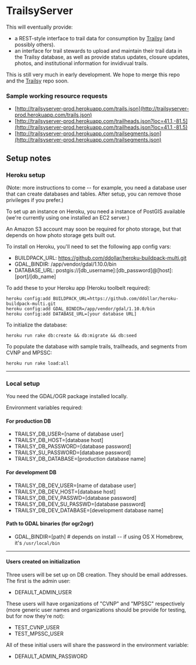 # TrailsyServer

This will eventually provide:

 - a REST-style interface to trail data for consumption by [Trailsy](http://www.github.com/danavery/trailsy) (and possibly others). 
 - an interface for trail stewards to upload and maintain their trail data in the Trailsy database, as well as provide status updates, closure updates, photos, and institutional information for invidivual trails.

This is still very much in early development. We hope to merge this repo and the [Trailsy](http://www.github.com/danavery/trailsy) repo soon.

### Sample working resource requests
 - [http://trailsyserver-prod.herokuapp.com/trails.json](http://trailsyserver-prod.herokuapp.com/trails.json)
 - [http://trailsyserver-prod.herokuapp.com/trailheads.json?loc=41.1,-81.5](http://trailsyserver-prod.herokuapp.com/trailheads.json?loc=41.1,-81.5)
 - [http://trailsyserver-prod.herokuapp.com/trailsegments.json](http://trailsyserver-prod.herokuapp.com/trailsegments.json)

## Setup notes

### Heroku setup

(Note: more instructions to come -- for example, you need a database user that can create databases and tables. After setup, you can remove those privileges if you prefer.)

To set up an instance on Heroku, you need a instance of PostGIS available (we're currently using one installed an EC2 server.)

An Amazon S3 account may soon be required for photo storage, but that depends on how photo storage gets built out.

To install on Heroku, you'll need to set the following app config vars:

 - BUILDPACK_URL:              https://github.com/ddollar/heroku-buildpack-multi.git
 - GDAL_BINDIR:                /app/vendor/gdal/1.10.0/bin
 - DATABASE_URL:               postgis://[db_username]:[db_password]@[host]:[port]/[db_name]

To add these to your Heroku app (Heroku toolbelt required):

    heroku config:add BUILDPACK_URL=https://github.com/ddollar/heroku-buildpack-multi.git
    heroku config:add GDAL_BINDIR=/app/vendor/gdal/1.10.0/bin
    heroku config:add DATABASE_URL=[your database URL]

To initialize the database:

    heroku run rake db:create && db:migrate && db:seed

To populate the database with sample trails, trailheads, and segments from CVNP and MPSSC:

    heroku run rake load:all

---

### Local setup

You need the GDAL/OGR package installed locally.

Environment variables required:

#### For production DB
 - TRAILSY_DB_USER=[name of database user]
 - TRAILSY_DB_HOST=[database host]
 - TRAILSY_DB_PASSWORD=[database password]
 - TRAILSY_SU_PASSWORD=[database password]
 - TRAILSY_DB_DATABASE=[production database name]

#### For development DB
 - TRAILSY_DB_DEV_USER=[name of database user]
 - TRAILSY_DB_DEV_HOST=[database host]
 - TRAILSY_DB_DEV_PASSWD=[database password]
 - TRAILSY_DB_DEV_SU_PASSWD=[database password]
 - TRAILSY_DB_DEV_DATABASE=[development database name]

#### Path to GDAL binaries (for ogr2ogr)
 - GDAL_BINDIR=[path]  # depends on install -- if using OS X Homebrew, it's `/usr/local/bin`

---

#### Users created on initialization
Three users will be set up on DB creation. They should be email addresses. The first is the admin user:

 - DEFAULT_ADMIN_USER

These users will have organizations of "CVNP" and "MPSSC" respectively (more generic user names and organizations should be provide for testing, but for now they're not):

 - TEST_CVNP_USER
 - TEST_MPSSC_USER

All of these initial users will share the password in the environment variable:

 - DEFAULT_ADMIN_PASSWORD
